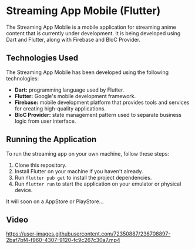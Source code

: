 # Streaming App Mobile (Flutter)

The Streaming App Mobile is a mobile application for streaming anime content that is currently under development. It is being developed using Dart and Flutter, along with Firebase and BloC Provider.

## Technologies Used

The Streaming App Mobile has been developed using the following technologies:

- **Dart:** programming language used by Flutter.
- **Flutter:** Google's mobile development framework.
- **Firebase:** mobile development platform that provides tools and services for creating high-quality applications.
- **BloC Provider:** state management pattern used to separate business logic from user interface.

## Running the Application

To run the streaming app on your own machine, follow these steps:

1. Clone this repository.
2. Install Flutter on your machine if you haven't already.
3. Run `flutter pub get` to install the project dependencies.
4. Run `flutter run` to start the application on your emulator or physical device.

It will soon on a AppStore or PlayStore...

## Video



https://user-images.githubusercontent.com/72350887/236708897-2baf7bf4-f960-4307-9120-fc9c267c30a7.mp4


